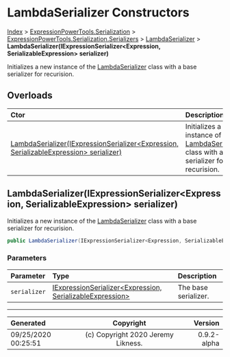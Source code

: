 ﻿# LambdaSerializer Constructors

[Index](../index.md) > [ExpressionPowerTools.Serialization](ExpressionPowerTools.Serialization.a.md) > [ExpressionPowerTools.Serialization.Serializers](ExpressionPowerTools.Serialization.Serializers.n.md) > [LambdaSerializer](ExpressionPowerTools.Serialization.Serializers.LambdaSerializer.cs.md) > **LambdaSerializer(IExpressionSerializer&lt;Expression, SerializableExpression> serializer)**

Initializes a new instance of the [LambdaSerializer](ExpressionPowerTools.Serialization.Serializers.LambdaSerializer.cs.md) class with a
            base serializer for recurision.

## Overloads

| Ctor | Description |
| :-- | :-- |
| [LambdaSerializer(IExpressionSerializer&lt;Expression, SerializableExpression> serializer)](#lambdaserializeriexpressionserializerexpression-serializableexpression-serializer) | Initializes a new instance of the [LambdaSerializer](ExpressionPowerTools.Serialization.Serializers.LambdaSerializer.cs.md) class with a            base serializer for recurision. |

## LambdaSerializer(IExpressionSerializer&lt;Expression, SerializableExpression> serializer)

Initializes a new instance of the [LambdaSerializer](ExpressionPowerTools.Serialization.Serializers.LambdaSerializer.cs.md) class with a
            base serializer for recurision.

```csharp
public LambdaSerializer(IExpressionSerializer<Expression, SerializableExpression> serializer)
```

### Parameters

| Parameter | Type | Description |
| :-- | :-- | :-- |
| `serializer` | [IExpressionSerializer&lt;Expression, SerializableExpression>](ExpressionPowerTools.Serialization.Signatures.IExpressionSerializer`2.i.md) | The base serializer. |



---

| Generated | Copyright | Version |
| :-- | :-: | --: |
| 09/25/2020 00:25:51 | (c) Copyright 2020 Jeremy Likness. | 0.9.2-alpha |
